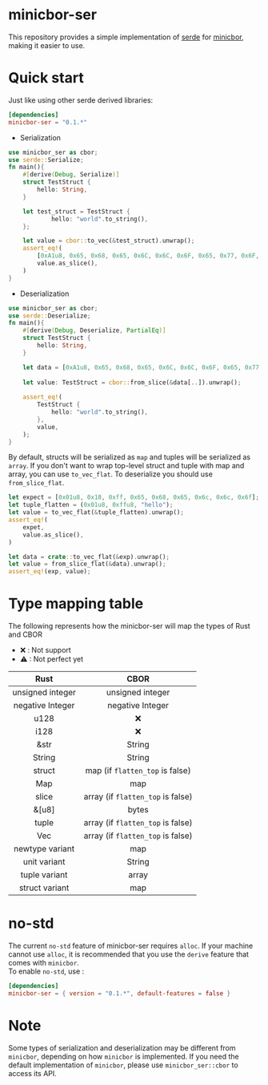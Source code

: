 # minicbor-ser

This repository provides a simple implementation of [serde] for [minicbor], making it easier to use.

# Quick start

Just like using other serde derived libraries:

```toml
[dependencies]
minicbor-ser = "0.1.*"
```

* Serialization

```rust
use minicbor_ser as cbor;
use serde::Serialize;
fn main(){
    #[derive(Debug, Serialize)]
    struct TestStruct {
        hello: String,
    }

    let test_struct = TestStruct {
            hello: "world".to_string(),
    };

    let value = cbor::to_vec(&test_struct).unwrap();
    assert_eq!(
        [0xA1u8, 0x65, 0x68, 0x65, 0x6C, 0x6C, 0x6F, 0x65, 0x77, 0x6F, 0x72, 0x6C, 0x64],
        value.as_slice(),
    )
}
```

* Deserialization
```rust
use minicbor_ser as cbor;
use serde::Deserialize;
fn main(){
    #[derive(Debug, Deserialize, PartialEq)]
    struct TestStruct {
        hello: String,
    }

    let data = [0xA1u8, 0x65, 0x68, 0x65, 0x6C, 0x6C, 0x6F, 0x65, 0x77, 0x6F, 0x72, 0x6C, 0x64];
    
    let value: TestStruct = cbor::from_slice(&data[..]).unwrap();
    
    assert_eq!(
        TestStruct {
            hello: "world".to_string(),
        },
        value,
    );
}

```
By default, structs will be serialized as `map` and tuples will be serialized as `array`. If you don't want to wrap top-level struct and tuple with map and array, you can use `to_vec_flat`. To deserialize you should use `from_slice_flat`.

```rust
let expect = [0x01u8, 0x18, 0xff, 0x65, 0x68, 0x65, 0x6c, 0x6c, 0x6f];
let tuple_flatten = (0x01u8, 0xffu8, "hello");
let value = to_vec_flat(&tuple_flatten).unwrap();
assert_eq!(
    expet,
    value.as_slice(),
)

let data = crate::to_vec_flat(&exp).unwrap();
let value = from_slice_flat(&data).unwrap();
assert_eq!(exp, value);

```


# Type mapping table

The following represents how the minicbor-ser will map the types of Rust and CBOR
- ❌    : Not support
- ⚠    : Not perfect yet

|       Rust       |               CBOR                |
| :--------------: | :-------------------------------: |
| unsigned integer |         unsigned integer          |
| negative Integer |         negative Integer          |
|       u128       |                ❌                 |
|       i128       |                ❌                 |
|       &str       |              String               |
|      String      |              String               |
|      struct      |  map (if `flatten_top` is false)  |
|       Map        |                map                |
|      slice       | array (if `flatten_top` is false) |
|      &[u8]       |               bytes               |
|      tuple       | array (if `flatten_top` is false) |
|       Vec        | array (if `flatten_top` is false) |
| newtype variant  |                map                |
|   unit variant   |              String               |
|  tuple variant   |               array               |
|  struct variant  |                map                |


# no-std
The current `no-std` feature of minicbor-ser requires `alloc`. If your machine cannot use `alloc`, it is recommended that you use the `derive` feature that comes with `minicbor`.  
To enable `no-std`, use :

```toml
[dependencies]
minicbor-ser = { version = "0.1.*", default-features = false }
```

# Note
Some types of serialization and deserialization may be different from `minicbor`, depending on how `minicbor` is implemented.
If you need the default implementation of `minicbor`, please use `minicbor_ser::cbor` to access its API.



[serde]: https://serde.rs/
[minicbor]: https://crates.io/crates/minicbor